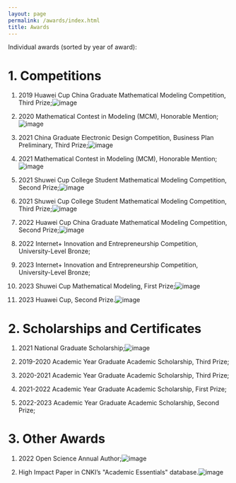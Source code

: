 ```yaml
---
layout: page
permalink: /awards/index.html
title: Awards
---
```

Individual awards (sorted by year of award):


# 1. Competitions

1. 2019 Huawei Cup China Graduate Mathematical Modeling Competition, Third Prize;![image](https://github.com/Philharmy-Wang/Philharmy-Wang.github.io/assets/51520993/156ab529-b2e2-4418-a3a4-262b29cef8ac)

2. 2020 Mathematical Contest in Modeling (MCM), Honorable Mention;![image](https://github.com/Philharmy-Wang/Philharmy-Wang.github.io/assets/51520993/24ea72d3-d7c8-4bd8-99e2-4f5b45c485f6)

3. 2021 China Graduate Electronic Design Competition, Business Plan Preliminary, Third Prize;![image](https://github.com/Philharmy-Wang/Philharmy-Wang.github.io/assets/51520993/857a6c11-8e4c-49c7-b540-856b82b514ef)

4. 2021 Mathematical Contest in Modeling (MCM), Honorable Mention;![image](https://github.com/Philharmy-Wang/Philharmy-Wang.github.io/assets/51520993/2d4ef5a4-5e49-433a-8a19-392e2ccb8d3c)

5. 2021 Shuwei Cup College Student Mathematical Modeling Competition, Second Prize;![image](https://github.com/Philharmy-Wang/Philharmy-Wang.github.io/assets/51520993/985da0ed-8bde-48fb-ae49-ef40d28df829)

6. 2021 Shuwei Cup College Student Mathematical Modeling Competition, Third Prize;![image](https://github.com/Philharmy-Wang/Philharmy-Wang.github.io/assets/51520993/c7ff9dbd-c338-4882-94c5-5b1b2f1294a8)

7. 2022 Huawei Cup China Graduate Mathematical Modeling Competition, Second Prize;![image](https://github.com/Philharmy-Wang/Philharmy-Wang.github.io/assets/51520993/093d3345-af01-426a-91f8-1e9ffac64af5)

8. 2022 Internet+ Innovation and Entrepreneurship Competition, University-Level Bronze;
9. 2023 Internet+ Innovation and Entrepreneurship Competition, University-Level Bronze;
10. 2023 Shuwei Cup Mathematical Modeling, First Prize;![image](https://github.com/Philharmy-Wang/Philharmy-Wang.github.io/assets/51520993/faaa567f-ca17-46de-a4a4-a02ecfc4975e)

11. 2023 Huawei Cup, Second Prize.![image](https://github.com/Philharmy-Wang/Philharmy-Wang.github.io/assets/51520993/98014598-d5af-4fb7-93a2-5cbc74d647c5)


# 2. Scholarships and Certificates

1. 2021 National Graduate Scholarship;![image](https://github.com/Philharmy-Wang/Philharmy-Wang.github.io/assets/51520993/bdf07bfc-ffe2-4cfd-9d44-2a09ed982f83)

2. 2019-2020 Academic Year Graduate Academic Scholarship, Third Prize;
3. 2020-2021 Academic Year Graduate Academic Scholarship, Third Prize;
4. 2021-2022 Academic Year Graduate Academic Scholarship, First Prize;
5. 2022-2023 Academic Year Graduate Academic Scholarship, Second Prize;

# 3. Other Awards

1. 2022 Open Science Annual Author;![image](https://github.com/Philharmy-Wang/Philharmy-Wang.github.io/assets/51520993/86c3f780-ed12-4a8f-9e73-01c117b02758)

2. High Impact Paper in CNKI’s "Academic Essentials" database.![image](https://github.com/Philharmy-Wang/Philharmy-Wang.github.io/assets/51520993/08fca745-2f4b-48e6-975b-44e152169ae1)

